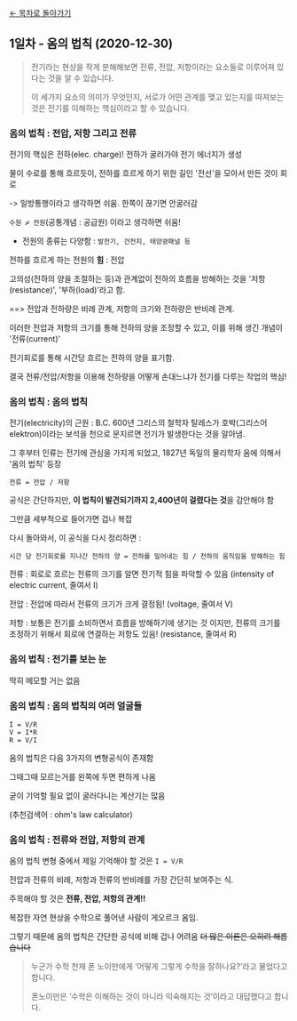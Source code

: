 [← 목차로 돌아가기](./README.md)

## 1일차 - 옴의 법칙 (2020-12-30)

> 전기라는 현상을 작게 분해해보면 전류, 전압, 저항이라는 요소들로 이루어져 있다는 것을 알 수 있습니다.
>
> 이 세가지 요소의 의미가 무엇인지, 서로가 어떤 관계를 맺고 있는지를 따져보는 것은 전기를 이해하는 핵심이라고 할 수 있습니다.

### 옴의 법칙 : 전압, 저항 그리고 전류

전기의 핵심은 전하(elec. charge)! 전하가 굴러가야 전기 에너지가 생성

물이 수로를 통해 흐르듯이, 전하를 흐르게 하기 위한 길인 '전선'을 모아서 만든 것이 회로

 -> 일방통행이라고 생각하면 쉬움. 한쪽이 끊기면 안굴러감

`수원 ≓ 전원`(공통개념 : 공급원) 이라고 생각하면 쉬움!
 - 전원의 종류는 다양함 : `발전기, 건전지, 태양광패널 등`

전하를 흐르게 하는 전원의 **힘** : 전압

고의성(전하의 양을 조절하는 등)과 관계없이 전하의 흐름을 방해하는 것을 '저항(resistance)', '부하(load)'라고 함.

==> 전압과 전하량은 비례 관계, 저항의 크기와 전하량은 반비례 관계.

이러한 전압과 저항의 크기를 통해 전하의 양을 조정할 수 있고, 이를 위해 생긴 개념이 '전류(current)'

전기회로를 통해 시간당 흐르는 전하의 양을 표기함.

결국 전류/전압/저항을 이용해 전하량을 어떻게 손대느냐가 전기를 다루는 작업의 핵심!

### 옴의 법칙 : 옴의 법칙

전기(electricity)의 근원 : B.C. 600년 그리스의 철학자 탈레스가 호박(그리스어 elektron)이라는 보석을 천으로 문지르면 전기가 발생한다는 것을 알아냄.

그 후부터 인류는 전기에 관심을 가지게 되었고, 1827년 독일의 물리학자 옴에 의해서 '옴의 법칙' 등장
```
전류 = 전압 / 저항
```
공식은 간단하지만, **이 법칙이 발견되기까지 2,400년이 걸렸다는 것**을 감안해야 함

그만큼 세부적으로 들어가면 겁나 복잡

다시 돌아와서, 이 공식을 다시 정리하면 : 
```
시간 당 전기회로를 지나간 전하의 양 = 전하를 밀어내는 힘 / 전하의 움직임을 방해하는 힘
```
전류 : 회로로 흐르는 전류의 크기를 알면 전기적 힘을 파악할 수 있음 (intensity of electric current, 줄여서 I)

전압 : 전압에 따라서 전류의 크기가 크게 결정됨! (voltage, 줄여서 V)

저항 : 보통은 전기를 소비하면서 흐름을 방해하기에 생기는 것 이지만, 전류의 크기를 조정하기 위해서 회로에 연결하는 저항도 있음! (resistance, 줄여서 R)

### 옴의 법칙 : 전기를 보는 눈

딱히 메모할 거는 없음

### 옴의 법칙 : 옴의 법칙의 여러 얼굴들

```
I = V/R
V = I*R
R = V/I
```
옴의 법칙은 다음 3가지의 변형공식이 존재함

그때그때 모르는거를 왼쪽에 두면 편하게 나옴

굳이 기억할 필요 없이 굴러다니는 계산기는 많음

(추천검색어 : ohm's law calculator)

### 옴의 법칙 : 전류와 전압, 저항의 관계

옴의 법칙 변형 중에서 제일 기억해야 할 것은 `I = V/R`

전압과 전류의 비례, 저항과 전류의 반비례를 가장 간단히 보여주는 식.

주목해야 할 것은 **전류, 전압, 저항의 관계!!**

복잡한 자연 현상을 수학으로 풀어낸 사람이 게오르크 옴임.

그렇기 때문에 옴의 법칙은 간단한 공식에 비해 겁나 어려움 ~~더 많은 이론은 오히려 해롭습니다~~

> 누군가 수학 천재 폰 노이만에게 ‘어떻게 그렇게 수학을 잘하나요?’라고 물었다고 합니다.
>
> 폰노이만은 ‘수학은 이해하는 것이 아니라 익숙해지는 것’이라고 대답했다고 합니다.
